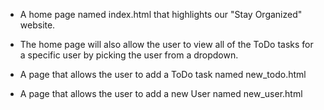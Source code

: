 * A home page named index.html that highlights our "Stay Organized" website. 
* The home page will also allow the user to view all of the ToDo tasks for a specific user by picking the user from a dropdown.

* A page that allows the user to add a ToDo task named new_todo.html

* A page that allows the user to add a new User named new_user.html